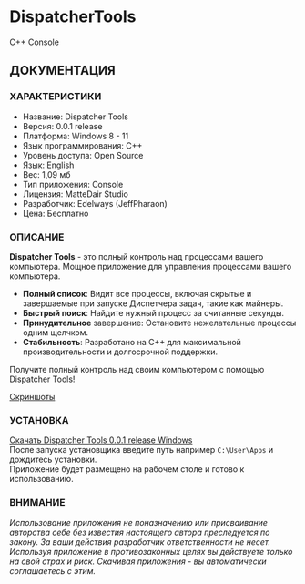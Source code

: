 # DispatcherTools
C++ Console

## ДОКУМЕНТАЦИЯ

### ХАРАКТЕРИСТИКИ

* Название: Dispatcher Tools
* Версия: 0.0.1 release
* Платформа: Windows 8 - 11
* Язык программирования: C++
* Уровень доступа: Open Source
* Язык: English
* Вес: 1,09 мб
* Тип приложения: Console
* Лицензия: MatteDair Studio
* Разработчик: Edelways (JeffPharaon)
* Цена: Бесплатно

### ОПИСАНИЕ

**Dispatcher Tools** - это полный контроль над процессами вашего компьютера. Мощное приложение для управления процессами вашего компьютера.  

* **Полный список**: Видит все процессы, включая скрытые и завершаемые при запуске Диспетчера задач, такие как майнеры.
* **Быстрый поиск**: Найдите нужный процесс за считанные секунды.
* **Принудительное** завершение: Остановите нежелательные процессы одним щелчком.
* **Стабильность**: Разработано на C++ для максимальной производительности и долгосрочной поддержки.

Получите полный контроль над своим компьютером с помощью Dispatcher Tools!

[Скриншоты](https://github.com/jeffpharaon/DispatcherTools/tree/master/Screenshoots)

### УСТАНОВКА

[Скачать Dispatcher Tools 0.0.1 release Windows](https://github.com/jeffpharaon/DispatcherTools/blob/master/Application/installer_dt.exe)  
После запуска установщика введите путь например `C:\User\Apps` и дождитесь установки.  
Приложение будет размещено на рабочем столе и готово к использованию.

### ВНИМАНИЕ

*Использование приложения не поназначению или присваивание авторства себе без известия настоящего автора преследуется по закону. За ваши действия разработчик ответственности не несет. Используя приложение в противозаконных целях вы действуете только на свой страх и риск. Скачивая приложения - вы автоматически соглашаетесь с этим.*


